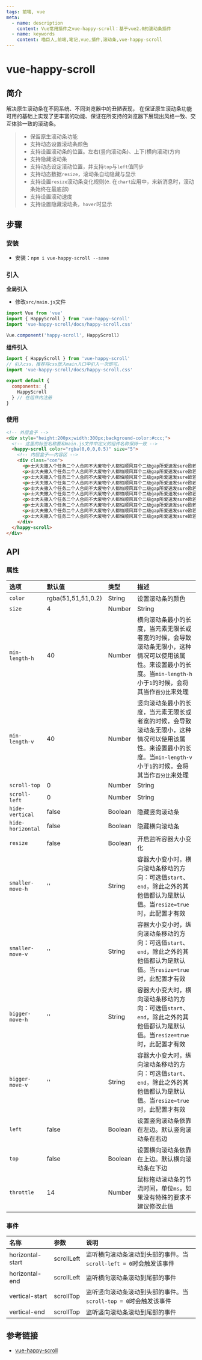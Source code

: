 ```yaml
---
tags: 前端, vue
meta:
  - name: description
    content: Vue常用插件之vue-happy-scroll：基于vue2.0的滚动条插件
  - name: keywords
    content: 喵巨人,前端,笔记,vue,插件,滚动条,vue-happy-scroll
---
```


# vue-happy-scroll

## 简介
解决原生滚动条在不同系统、不同浏览器中的丑陋表现，
在保证原生滚动条功能可用的基础上实现了更丰富的功能、保证在所支持的浏览器下展现出风格一致、交互体验一致的滚动条。

>- 保留原生滚动条功能
>- 支持动态设置滚动条颜色
>- 支持设置滚动条的位置。左右(竖向滚动条)、上下(横向滚动)方向
>- 支持隐藏滚动条
>- 支持动态设定滚动位置，并支持`top`与`left`值同步
>- 支持动态数据`resize`，滚动条自动隐藏与显示
>- 支持设置`resize`滚动条变化规则(e. 在`chart`应用中，来新消息时，滚动条始终在最底部)
>- 支持设置滚动速度
>- 支持设置隐藏滚动条，`hover`时显示

## 步骤
### 安装
- 安装：`npm i vue-happy-scroll --save`

### 引入
**全局引入**

- 修改`src/main.js`文件

```javascript
import Vue from 'vue'
import { HappyScroll } from 'vue-happy-scroll'
import 'vue-happy-scroll/docs/happy-scroll.css'

Vue.component('happy-scroll', HappyScroll)
```

**组件引入**

```javascript
import { HappyScroll } from 'vue-happy-scroll'
// 引入css，推荐将css放入main入口中引入一次即可。
import 'vue-happy-scroll/docs/happy-scroll.css'

export default {
  components: {
    HappyScroll
  } // 在组件内注册
}
```

### 使用

```html
<!-- 外层盒子 -->
<div style="height:200px;width:300px;background-color:#ccc;">
  <!-- 这里的标签名称要和main.js文件中定义的组件名称保持一致 -->
  <happy-scroll color="rgba(0,0,0,0.5)" size="5">
    <!-- 内层盒子——内容区 -->
    <div class="con">
      <p>士大夫撒入个任务二个人合同不大废物个人都怕顺风耳个二级gap所爱速发sure欧若尔奥沙是否</p>
      <p>士大夫撒入个任务二个人合同不大废物个人都怕顺风耳个二级gap所爱速发sure欧若尔奥沙是否</p>
      <p>士大夫撒入个任务二个人合同不大废物个人都怕顺风耳个二级gap所爱速发sure欧若尔奥沙是否</p>
      <p>士大夫撒入个任务二个人合同不大废物个人都怕顺风耳个二级gap所爱速发sure欧若尔奥沙是否</p>
      <p>士大夫撒入个任务二个人合同不大废物个人都怕顺风耳个二级gap所爱速发sure欧若尔奥沙是否</p>
      <p>士大夫撒入个任务二个人合同不大废物个人都怕顺风耳个二级gap所爱速发sure欧若尔奥沙是否</p>
      <p>士大夫撒入个任务二个人合同不大废物个人都怕顺风耳个二级gap所爱速发sure欧若尔奥沙是否</p>
      <p>士大夫撒入个任务二个人合同不大废物个人都怕顺风耳个二级gap所爱速发sure欧若尔奥沙是否</p>
      <p>士大夫撒入个任务二个人合同不大废物个人都怕顺风耳个二级gap所爱速发sure欧若尔奥沙是否</p>
      <p>士大夫撒入个任务二个人合同不大废物个人都怕顺风耳个二级gap所爱速发sure欧若尔奥沙是否</p>
    </div>
  </happy-scroll>
</div>
```

## API
### 属性

| 选项 | 默认值 | 类型 | 描述 |
| :-- | :-- | :-- | :-- |
| `color` | rgba(51,51,51,0.2) | String | 设置滚动条的颜色 |
| `size` | 4 | Number|String | 设置滚动条的大小 |
| `min-length-h` | 40 | Number | 横向滚动条最小的长度，当元素无限长或者宽的时候，会导致滚动条无限小，这种情况可以使用该属性。来设置最小的长度。当`min-length-h`小于`1`的时候，会将其当作`百分比`来处理 |
| `min-length-v` | 40 | Number | 竖向滚动条最小的长度，当元素无限长或者宽的时候，会导致滚动条无限小，这种情况可以使用该属性。来设置最小的长度。当`min-length-v`小于`1`的时候，会将其当作`百分比`来处理 |
| `scroll-top` | 0 | Number|String | 修饰符`sync`，在组件`mounted`之后，设置容器距离顶部的距离，相当于`element.scrollTop` |
| `scroll-left` | 0 | Number|String | 修饰符`sync`，在组件`mounted`之后，设置容器距离左边的距离，相当于`element.scrollLeft` |
| `hide-vertical` | false | Boolean | 隐藏竖向滚动条 |
| `hide-horizontal` | false | Boolean | 隐藏横向滚动条 |
| `resize` | false | Boolean | 开启监听容器大小变化 |
| `smaller-move-h` | '' | String | 容器大小变小时，横向滚动条移动的方向：可选值`start`、`end`，除此之外的其他值都认为是默认值。当`resize=true`时，此配置才有效 |
| `smaller-move-v` | '' | String | 容器大小变小时，纵向滚动条移动的方向：可选值`start`、`end`，除此之外的其他值都认为是默认值。当`resize=true`时，此配置才有效 |
| `bigger-move-h` | '' | String | 容器大小变大时，横向滚动条移动的方向：可选值`start`、`end`，除此之外的其他值都认为是默认值。当`resize=true`时，此配置才有效 |
| `bigger-move-v` | '' | String | 容器大小变大时，纵向滚动条移动的方向：可选值`start`、`end`，除此之外的其他值都认为是默认值。当`resize=true`时，此配置才有效 |
| `left` | false | Boolean | 设置竖向滚动条依靠在左边。默认竖向滚动条在右边 |
| `top` | false | Boolean | 设置横向滚动条依靠在上边。默认横向滚动条在下边 |
| `throttle` | 14 | Number | 鼠标拖动滚动条的节流时间，单位`ms`。如果没有特殊的要求不建议修改此值 |

### 事件

| 名称 | 参数 | 说明 |
| :-- | :-- | :-- |
| horizontal-start | scrollLeft | 监听横向滚动条滚动到头部的事件。当`scroll-left = 0`时会触发该事件 |
| horizontal-end | scrollLeft | 监听横向滚动条滚动到尾部的事件 |
| vertical-start | scrollTop | 监听竖向滚动条滚动到头部的事件。当`scroll-top = 0`时会触发该事件 |
| vertical-end | scrollTop | 监听竖向滚动条滚动到尾部的事件 |

## 参考链接
- [vue-happy-scroll](https://github.com/tangdaohai/vue-happy-scroll)